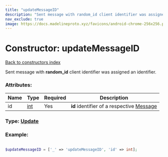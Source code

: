 ```yaml
---
title: "updateMessageID"
description: "Sent message with random_id client identifier was assigned an identifier."
nav_exclude: true
image: https://docs.madelineproto.xyz/favicons/android-chrome-256x256.png
---
```

# Constructor: updateMessageID  
[Back to constructors index](/API_docs/constructors/index.html)



Sent message with **random\_id** client identifier was assigned an identifier.

### Attributes:

| Name     |    Type       | Required | Description |
|----------|---------------|----------|-------------|
|id|[int](/API_docs/types/int.html) | Yes|**id** identifier of a respective [Message](../types/Message.html)|



### Type: [Update](/API_docs/types/Update.html)


### Example:

```php

$updateMessageID = ['_' => 'updateMessageID', 'id' => int];
```  
